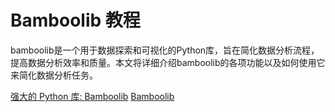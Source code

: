 # Bamboolib 教程

<show-structure depth="2"/>


bamboolib是一个用于数据探索和可视化的Python库，旨在简化数据分析流程，提高数据分析效率和质量。本文将详细介绍bamboolib的各项功能以及如何使用它来简化数据分析任务。

<seealso>
<category ref="ref_docs">
    <a href="https://mp.weixin.qq.com/s/sEh0ZPmNOB9nqpmXxgCYsg">强大的 Python 库: Bamboolib</a>
</category>
<category ref="ref_github">
    <a href="https://github.com/tkrabel/bamboolib">Bamboolib</a>
</category>
<category ref="ref_issues"></category>
<category ref="ref_hf"></category>
<category ref="ref_ms"></category>
</seealso>